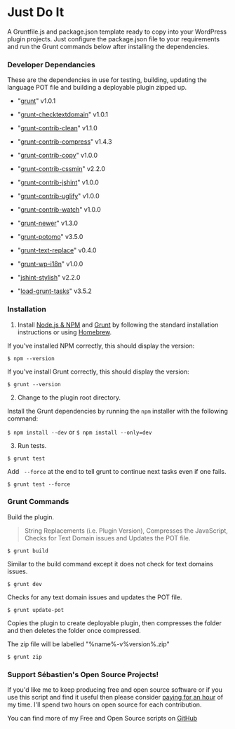 # Just Do It

A Gruntfile.js and package.json template ready to copy into your WordPress plugin projects. Just configure the package.json file to your requirements and run the Grunt commands below after installing the dependencies.

### Developer Dependancies

These are the dependencies in use for testing, building, updating the language POT file and building a deployable plugin zipped up.

* "[grunt](https://www.npmjs.com/package/grunt)" v1.0.1
* "[grunt-checktextdomain](https://www.npmjs.com/package/grunt-checktextdomain)" v1.0.1

* "[grunt-contrib-clean](https://www.npmjs.com/package/grunt-contrib-clean)" v1.1.0
* "[grunt-contrib-compress](https://www.npmjs.com/package/grunt-contrib-compress)" v1.4.3
* "[grunt-contrib-copy](https://www.npmjs.com/package/grunt-contrib-copy)" v1.0.0
* "[grunt-contrib-cssmin](https://www.npmjs.com/package/grunt-contrib-cssmin)" v2.2.0
* "[grunt-contrib-jshint](https://www.npmjs.com/package/grunt-contrib-jshint)" v1.0.0
* "[grunt-contrib-uglify](https://www.npmjs.com/package/grunt-contrib-uglify)" v1.0.0
* "[grunt-contrib-watch](https://www.npmjs.com/package/grunt-contrib-watch)" v1.0.0
* "[grunt-newer](https://www.npmjs.com/package/grunt-newer)" v1.3.0
* "[grunt-potomo](https://www.npmjs.com/package/grunt-potomo)" v3.5.0
* "[grunt-text-replace](https://www.npmjs.com/package/grunt-text-replace)" v0.4.0
* "[grunt-wp-i18n](https://www.npmjs.com/package/grunt-wp-i18n)" v1.0.0
* "[jshint-stylish](https://www.npmjs.com/package/jshint-stylish)" v2.2.0
* "[load-grunt-tasks](https://www.npmjs.com/package/load-grunt-tasks)" v3.5.2

### Installation

1) Install [Node.js & NPM](https://nodejs.org/) and [Grunt](http://gruntjs.com/getting-started) by following the standard installation instructions or using [Homebrew](http://brew.sh/).

If you've installed NPM correctly, this should display the version:

``$ npm --version``

If you've install Grunt correctly, this should display the version:

``$ grunt --version``

2) Change to the plugin root directory.

Install the Grunt dependencies by running the `npm` installer with the following command:

``$ npm install --dev`` or ``$ npm install --only=dev``

3) Run tests.

``$ grunt test``

Add ` --force` at the end to tell grunt to continue next tasks even if one fails.

``$ grunt test --force``

### Grunt Commands

Build the plugin.
> String Replacements (i.e. Plugin Version), Compresses the JavaScript, Checks for Text Domain issues and Updates the POT file.

``$ grunt build``

Similar to the build command except it does not check for text domains issues.

``$ grunt dev``

Checks for any text domain issues and updates the POT file.

``$ grunt update-pot``

Copies the plugin to create deployable plugin, then compresses the folder and then deletes the folder once compressed.

The zip file will be labelled "%name%-v%version%.zip"

``$ grunt zip``

### Support Sébastien's Open Source Projects!
If you'd like me to keep producing free and open source software or if you use this script and find it useful then please consider [paying for an hour](https://www.paypal.me/CodeBreaker/100eur) of my time. I'll spend two hours on open source for each contribution.

You can find more of my Free and Open Source scripts on [GitHub](https://github.com/seb86)
